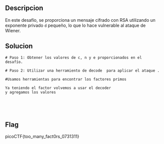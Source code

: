 ## Descripcion

En este desafío, se proporciona un mensaje cifrado con RSA utilizando un exponente privado `d` pequeño, lo que lo hace vulnerable al ataque de Wiener.


## Solucion
```
# Paso 1: Obtener los valores de c, n y e proporcionados en el desafío.

# Paso 2: Utilizar una herramiento de decode  para aplicar el ataque .

#Usamos herramientas para encontrar los factores primos

Ya teniendo el factor volvemos a usar el decoder
y agregamos los valores





```

## Flag
picoCTF{too_many_fact0rs_0731311}